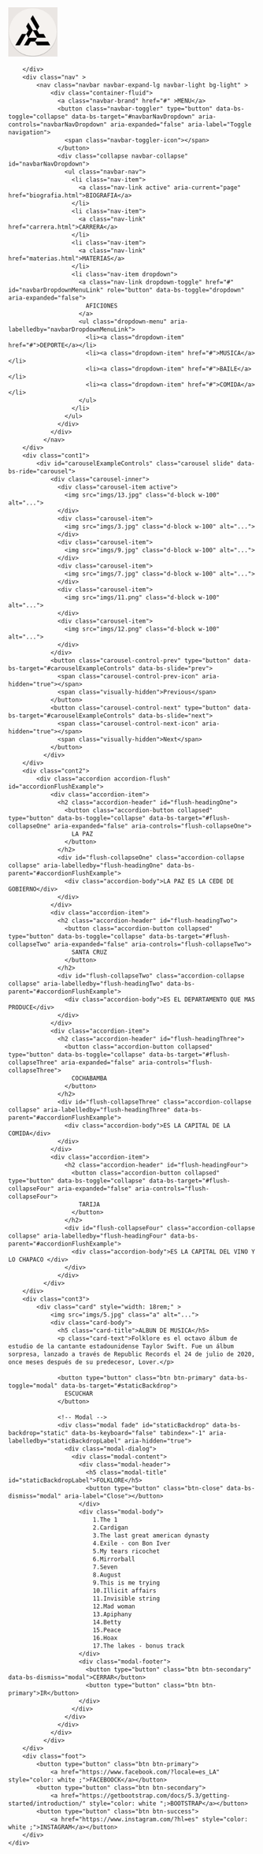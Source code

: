 <!DOCTYPE html>
<html lang="en">
<head>
    <meta charset="UTF-8">
    <meta name="viewport" content="width=device-width, initial-scale=1.0">
    <title>Bismar Yamil Payihuanca Quino</title>
    <link rel="stylesheet" href="style/estilos.css">
    <link rel="stylesheet" href="css/bootstrap.min.css">
    <script src="js/bootstrap.bundle.min.js"></script>
<body>
    <div class="contenedor">
        <div class="logo">
            <img src="imgs/logo.png" alt="" height="100px">
        </div>
        <div class="header">
            
        </div>
        <div class="nav" >
            <nav class="navbar navbar-expand-lg navbar-light bg-light" >
                <div class="container-fluid">
                  <a class="navbar-brand" href="#" >MENU</a>
                  <button class="navbar-toggler" type="button" data-bs-toggle="collapse" data-bs-target="#navbarNavDropdown" aria-controls="navbarNavDropdown" aria-expanded="false" aria-label="Toggle navigation">
                    <span class="navbar-toggler-icon"></span>
                  </button>
                  <div class="collapse navbar-collapse" id="navbarNavDropdown">
                    <ul class="navbar-nav">
                      <li class="nav-item">
                        <a class="nav-link active" aria-current="page" href="biografia.html">BIOGRAFIA</a>
                      </li>
                      <li class="nav-item">
                        <a class="nav-link" href="carrera.html">CARRERA</a>
                      </li>
                      <li class="nav-item">
                        <a class="nav-link" href="materias.html">MATERIAS</a>
                      </li>
                      <li class="nav-item dropdown">
                        <a class="nav-link dropdown-toggle" href="#" id="navbarDropdownMenuLink" role="button" data-bs-toggle="dropdown" aria-expanded="false">
                          AFICIONES
                        </a>
                        <ul class="dropdown-menu" aria-labelledby="navbarDropdownMenuLink">
                          <li><a class="dropdown-item" href="#">DEPORTE</a></li>
                          <li><a class="dropdown-item" href="#">MUSICA</a></li>
                          <li><a class="dropdown-item" href="#">BAILE</a></li>
                          <li><a class="dropdown-item" href="#">COMIDA</a></li>
                        </ul>
                      </li>
                    </ul>
                  </div>
                </div>
              </nav>
        </div>
        <div class="cont1">
            <div id="carouselExampleControls" class="carousel slide" data-bs-ride="carousel">
                <div class="carousel-inner">
                  <div class="carousel-item active">
                    <img src="imgs/13.jpg" class="d-block w-100" alt="...">
                  </div>
                  <div class="carousel-item">
                    <img src="imgs/3.jpg" class="d-block w-100" alt="...">
                  </div>
                  <div class="carousel-item">
                    <img src="imgs/9.jpg" class="d-block w-100" alt="...">
                  </div>
                  <div class="carousel-item">
                    <img src="imgs/7.jpg" class="d-block w-100" alt="...">
                  </div>
                  <div class="carousel-item">
                    <img src="imgs/11.png" class="d-block w-100" alt="...">
                  </div>
                  <div class="carousel-item">
                    <img src="imgs/12.png" class="d-block w-100" alt="...">
                  </div>
                </div>
                <button class="carousel-control-prev" type="button" data-bs-target="#carouselExampleControls" data-bs-slide="prev">
                  <span class="carousel-control-prev-icon" aria-hidden="true"></span>
                  <span class="visually-hidden">Previous</span>
                </button>
                <button class="carousel-control-next" type="button" data-bs-target="#carouselExampleControls" data-bs-slide="next">
                  <span class="carousel-control-next-icon" aria-hidden="true"></span>
                  <span class="visually-hidden">Next</span>
                </button>
              </div>
        </div>
        <div class="cont2">
            <div class="accordion accordion-flush" id="accordionFlushExample">
                <div class="accordion-item">
                  <h2 class="accordion-header" id="flush-headingOne">
                    <button class="accordion-button collapsed" type="button" data-bs-toggle="collapse" data-bs-target="#flush-collapseOne" aria-expanded="false" aria-controls="flush-collapseOne">
                      LA PAZ
                    </button>
                  </h2>
                  <div id="flush-collapseOne" class="accordion-collapse collapse" aria-labelledby="flush-headingOne" data-bs-parent="#accordionFlushExample">
                    <div class="accordion-body">LA PAZ ES LA CEDE DE GOBIERNO</div>
                  </div>
                </div>
                <div class="accordion-item">
                  <h2 class="accordion-header" id="flush-headingTwo">
                    <button class="accordion-button collapsed" type="button" data-bs-toggle="collapse" data-bs-target="#flush-collapseTwo" aria-expanded="false" aria-controls="flush-collapseTwo">
                      SANTA CRUZ
                    </button>
                  </h2>
                  <div id="flush-collapseTwo" class="accordion-collapse collapse" aria-labelledby="flush-headingTwo" data-bs-parent="#accordionFlushExample">
                    <div class="accordion-body">ES EL DEPARTAMENTO QUE MAS PRODUCE</div>
                  </div>
                </div>
                <div class="accordion-item">
                  <h2 class="accordion-header" id="flush-headingThree">
                    <button class="accordion-button collapsed" type="button" data-bs-toggle="collapse" data-bs-target="#flush-collapseThree" aria-expanded="false" aria-controls="flush-collapseThree">
                      COCHABAMBA
                    </button>
                  </h2>
                  <div id="flush-collapseThree" class="accordion-collapse collapse" aria-labelledby="flush-headingThree" data-bs-parent="#accordionFlushExample">
                    <div class="accordion-body">ES LA CAPITAL DE LA COMIDA</div>
                  </div>
                </div>
                <div class="accordion-item">
                    <h2 class="accordion-header" id="flush-headingFour">
                      <button class="accordion-button collapsed" type="button" data-bs-toggle="collapse" data-bs-target="#flush-collapseFour" aria-expanded="false" aria-controls="flush-collapseFour">
                        TARIJA
                      </button>
                    </h2>
                    <div id="flush-collapseFour" class="accordion-collapse collapse" aria-labelledby="flush-headingFour" data-bs-parent="#accordionFlushExample">
                      <div class="accordion-body">ES LA CAPITAL DEL VINO Y LO CHAPACO </div>
                    </div>
                  </div>
              </div>
        </div>
        <div class="cont3">
            <div class="card" style="width: 18rem;" >
                <img src="imgs/5.jpg" class="a" alt="...">
                <div class="card-body">
                  <h5 class="card-title">ALBUN DE MUSICA</h5>
                  <p class="card-text">Folklore es el octavo álbum de estudio de la cantante estadounidense Taylor Swift. Fue un álbum sorpresa, lanzado a través de Republic Records el 24 de julio de 2020, once meses después de su predecesor, Lover.</p>
                  
                  <button type="button" class="btn btn-primary" data-bs-toggle="modal" data-bs-target="#staticBackdrop">
                    ESCUCHAR
                  </button>
                  
                  <!-- Modal -->
                  <div class="modal fade" id="staticBackdrop" data-bs-backdrop="static" data-bs-keyboard="false" tabindex="-1" aria-labelledby="staticBackdropLabel" aria-hidden="true">
                    <div class="modal-dialog">
                      <div class="modal-content">
                        <div class="modal-header">
                          <h5 class="modal-title" id="staticBackdropLabel">FOLKLORE</h5>
                          <button type="button" class="btn-close" data-bs-dismiss="modal" aria-label="Close"></button>
                        </div>
                        <div class="modal-body">
                            1.The 1
                            2.Cardigan
                            3.The last great american dynasty
                            4.Exile - con Bon Iver
                            5.My tears ricochet
                            6.Mirrorball
                            7.Seven
                            8.August
                            9.This is me trying
                            10.Illicit affairs
                            11.Invisible string
                            12.Mad woman
                            13.Apiphany
                            14.Betty
                            15.Peace
                            16.Hoax
                            17.The lakes - bonus track
                        </div>
                        <div class="modal-footer">
                          <button type="button" class="btn btn-secondary" data-bs-dismiss="modal">CERRAR</button>
                          <button type="button" class="btn btn-primary">IR</button>
                        </div>
                      </div>
                    </div>
                  </div>
                </div>
              </div>
        </div>
        <div class="foot">
            <button type="button" class="btn btn-primary">
                <a href="https://www.facebook.com/?locale=es_LA" style="color: white ;">FACEBOOCK</a></button>
            <button type="button" class="btn btn-secondary">
                <a href="https://getbootstrap.com/docs/5.3/getting-started/introduction/" style="color: white ";>BOOTSTRAP</a></button>
            <button type="button" class="btn btn-success">
                <a href="https://www.instagram.com/?hl=es" style="color: white ;">INSTAGRAM</a></button>
        </div>
    </div>
</body>
</html>
